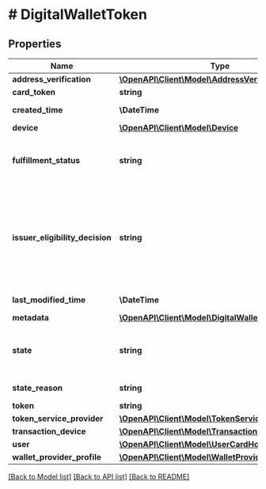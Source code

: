 # # DigitalWalletToken

## Properties

Name | Type | Description | Notes
------------ | ------------- | ------------- | -------------
**address_verification** | [**\OpenAPI\Client\Model\AddressVerification**](AddressVerification.md) |  | [optional]
**card_token** | **string** | Unique identifier of the card. | [optional]
**created_time** | **\DateTime** | Date and time when the digital wallet token object was created, in UTC. | [optional]
**device** | [**\OpenAPI\Client\Model\Device**](Device.md) |  | [optional]
**fulfillment_status** | **string** | Digital wallet token&#39;s provisioning status.  For fulfillment status descriptions, see &lt;&lt;/core-api/digital-wallets-management#postDigitalwallettokentransitions, Create digital wallet token transition&gt;&gt;. | [optional]
**issuer_eligibility_decision** | **string** | The Marqeta platform&#39;s decision as to whether the digital wallet token should be provisioned.  * *0000* – The token should be provisioned.  * *token.activation.verification.required* – Provisioning is pending; further action is required for completion.  For all other values, check the value of the &#x60;fulfillment_status&#x60; field to definitively ascertain the provisioning outcome.  *NOTE:* The value &#x60;invalid.cid&#x60; indicates an invalid CVV2 number. | [optional]
**last_modified_time** | **\DateTime** | Date and time when the digital wallet token object was last modified, in UTC. | [optional]
**metadata** | [**\OpenAPI\Client\Model\DigitalWalletTokenMetadata**](DigitalWalletTokenMetadata.md) |  | [optional]
**state** | **string** | State of the digital wallet token.  For state descriptions, see &lt;&lt;/developer-guides/managing-the-digital-wallet-token-lifecycle#_transitioning_token_states, Transitioning Token States&gt;&gt;. | [optional]
**state_reason** | **string** | Reason why the digital wallet token transitioned to its current state. | [optional]
**token** | **string** | Unique identifier of the digital wallet token. | [optional]
**token_service_provider** | [**\OpenAPI\Client\Model\TokenServiceProvider**](TokenServiceProvider.md) |  | [optional]
**transaction_device** | [**\OpenAPI\Client\Model\TransactionDevice**](TransactionDevice.md) |  | [optional]
**user** | [**\OpenAPI\Client\Model\UserCardHolderResponse**](UserCardHolderResponse.md) |  | [optional]
**wallet_provider_profile** | [**\OpenAPI\Client\Model\WalletProviderProfile**](WalletProviderProfile.md) |  | [optional]

[[Back to Model list]](../../README.md#models) [[Back to API list]](../../README.md#endpoints) [[Back to README]](../../README.md)
